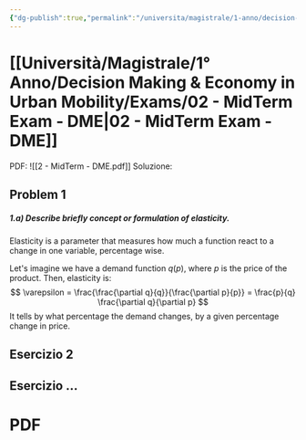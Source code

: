 ```yaml
---
{"dg-publish":true,"permalink":"/universita/magistrale/1-anno/decision-making-and-economy-in-urban-mobility/exams/02-mid-term-exam-dme/","tags":["UNI"]}
---
```



# [[Università/Magistrale/1° Anno/Decision Making & Economy in Urban Mobility/Exams/02 - MidTerm Exam - DME\|02 - MidTerm Exam - DME]]

PDF: ![[2 - MidTerm - DME.pdf]]
Soluzione:
## Problem 1

##### 1.a) Describe briefly concept or formulation of elasticity.

Elasticity is a parameter that measures how much a function react to a change in one variable, percentage wise.

Let's imagine we have a demand function $q(p)$, where $p$ is the price of the product. Then, elasticity is:
$$
\varepsilon = \frac{\frac{\partial q}{q}}{\frac{\partial p}{p}} = \frac{p}{q} \frac{\partial q}{\partial p}
$$
It tells by what percentage the demand changes, by a given percentage change in price.

## Esercizio 2


## Esercizio ...


# PDF
